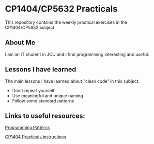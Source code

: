 # CP1404/CP5632 Practicals

This repository contains the weekly practical exercises in the CP1404/CP5632 subject.

## About Me

I am an IT student in JCU and I find programming interesting and useful.

## Lessons I have learned

The main lessons I have learned about "clean code" in this subject:

* Don't repeat yourself
* Use meaningful and unique naming
* Follow some standard patterns

## Links to useful resources:

[Programming Patterns](https://github.com/CP1404/Starter/wiki/Programming-Patterns)

[CP1404 Practicals instructions](https://github.com/CP1404/Practicals)
